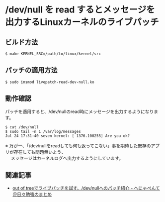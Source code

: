 # /dev/null を read するとメッセージを出力するLinuxカーネルのライブパッチ

## ビルド方法

`$ make KERNEL_SRC=/path/to/linux/kernel/src`

## パッチの適用方法

`$ sudo insmod livepatch-read-dev-null.ko`

## 動作確認

パッチを適用すると、/dev/nullのread時にメッセージを出力するようになります。

```
$ cat /dev/null
$ sudo tail -n 1 /var/log/messages
Jul 24 17:31:40 seven kernel: [ 1376.100255] Are you ok?
```

※ 万が一、「/dev/nullをreadしても何も返ってこない」事を期待した既存のアプリが存在しても問題無いよう、  
　 メッセージはカーネルログへ出力するようにしています。

## 関連記事

- [out of treeでライブパッチを試す、/dev/nullへのパッチ紹介 - へにゃぺんて＠日々勉強のまとめ](http://d.hatena.ne.jp/cupnes/20160724/1469350700)
